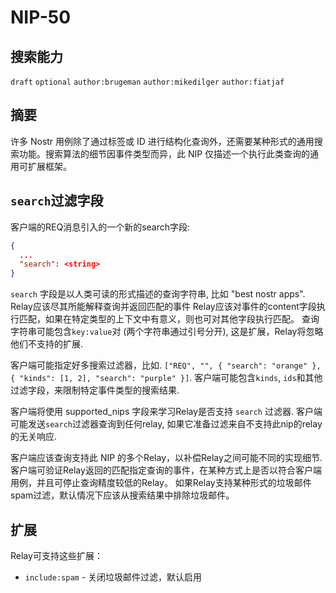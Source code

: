 NIP-50
======

搜索能力
-----------------

`draft` `optional` `author:brugeman` `author:mikedilger` `author:fiatjaf`

## 摘要

许多 Nostr 用例除了通过标签或 ID 进行结构化查询外，还需要某种形式的通用搜索功能。搜索算法的细节因事件类型而异，此 NIP 仅描述一个执行此类查询的通用可扩展框架。

## `search`过滤字段 

客户端的REQ消息引入的一个新的search字段:
```json
{
  ...
  "search": <string>
}
```
`search` 字段是以人类可读的形式描述的查询字符串, 比如 "best nostr apps". 
Relay应该尽其所能解释查询并返回匹配的事件
Relay应该对事件的content字段执行匹配，如果在特定类型的上下文中有意义，则也可对其他字段执行匹配。
查询字符串可能包含`key:value`对 (两个字符串通过引号分开), 这是扩展，Relay将忽略他们不支持的扩展.

客户端可能指定好多搜索过滤器，比如. 
`["REQ", "", { "search": "orange" }, { "kinds": [1, 2], "search": "purple" }]`. 
客户端可能包含`kinds`, `ids`和其他过滤字段，来限制特定事件类型的搜索结果.

客户端将使用 supported_nips 字段来学习Relay是否支持 `search` 过滤器.
客户端可能发送`search`过滤器查询到任何relay, 如果它准备过滤来自不支持此nip的relay的无关响应.

客户端应该查询支持此 NIP 的多个Relay，以补偿Relay之间可能不同的实现细节.
客户端可验证Relay返回的匹配指定查询的事件，在某种方式上是否以符合客户端用例，并且可停止查询精度较低的Relay。
如果Relay支持某种形式的垃圾邮件spam过滤，默认情况下应该从搜索结果中排除垃圾邮件。

## 扩展

Relay可支持这些扩展：
- `include:spam` - 关闭垃圾邮件过滤，默认启用
